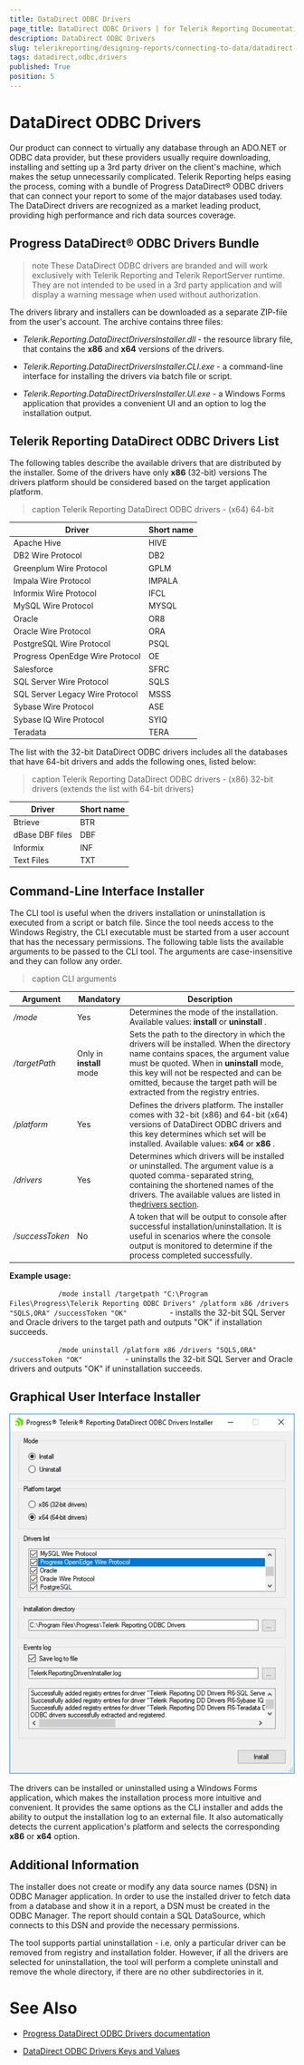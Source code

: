 ```yaml
---
title: DataDirect ODBC Drivers
page_title: DataDirect ODBC Drivers | for Telerik Reporting Documentation
description: DataDirect ODBC Drivers
slug: telerikreporting/designing-reports/connecting-to-data/datadirect-odbc-drivers
tags: datadirect,odbc,drivers
published: True
position: 5
---
```


# DataDirect ODBC Drivers



Our product can connect to virtually any database through an ADO.NET or ODBC data provider, but these providers usually require downloading, installing and setting up a 3rd party driver         on the client's machine, which makes the setup unnecessarily complicated. Telerik Reporting helps easing the process, coming with a bundle of Progress DataDirect® ODBC drivers that can         connect your report to some of the major databases used today. The DataDirect drivers are recognized as a market leading product, providing high performance and rich data sources coverage.       

## Progress DataDirect® ODBC Drivers Bundle

>note These DataDirect ODBC drivers are branded and will work exclusively with Telerik Reporting and Telerik ReportServer runtime. They are not intended to be used in a             3rd party application and will display a warning message when used without authorization.           


The drivers library and installers can be downloaded as a separate ZIP-file from the user's account. The archive contains three files:

* *Telerik.Reporting.DataDirectDriversInstaller.dll* - the resource library file, that contains the __x86__ and               __x64__ versions of the drivers.             

* *Telerik.Reporting.DataDirectDriversInstaller.CLI.exe* - a command-line interface for installing the drivers via batch file or script.             

* *Telerik.Reporting.DataDirectDriversInstaller.UI.exe* - a Windows Forms application that provides a convenient UI and an option to log the installation output.             

## Telerik Reporting DataDirect ODBC Drivers List

The following tables describe the available drivers that are distributed by the installer. Some of the drivers have only __x86__ (32-bit) versions           The drivers platform should be considered based on the target application platform.         


>caption Telerik Reporting DataDirect ODBC drivers - (x64) 64-bit

| Driver | Short name |
| ------ | ------ |
|Apache Hive|HIVE|
|DB2 Wire Protocol|DB2|
|Greenplum Wire Protocol|GPLM|
|Impala Wire Protocol|IMPALA|
|Informix Wire Protocol|IFCL|
|MySQL Wire Protocol|MYSQL|
|Oracle|OR8|
|Oracle Wire Protocol|ORA|
|PostgreSQL Wire Protocol|PSQL|
|Progress OpenEdge Wire Protocol|OE|
|Salesforce|SFRC|
|SQL Server Wire Protocol|SQLS|
|SQL Server Legacy Wire Protocol|MSSS|
|Sybase Wire Protocol|ASE|
|Sybase IQ Wire Protocol|SYIQ|
|Teradata|TERA|




The list with the 32-bit DataDirect ODBC drivers includes all the databases that have 64-bit drivers and adds the following ones, listed below:         


>caption Telerik Reporting DataDirect ODBC drivers - (x86) 32-bit drivers (extends the list with 64-bit drivers)

| Driver | Short name |
| ------ | ------ |
|Btrieve|BTR|
|dBase DBF files|DBF|
|Informix|INF|
|Text Files|TXT|




## Command-Line Interface Installer

The CLI tool is useful when the drivers installation or uninstallation is executed from a script or batch file. Since the tool needs access to the Windows Registry,           the CLI executable must be started from a user account that has the necessary permissions. The following table lists the available arguments to be passed to the CLI tool.           The arguments are case-insensitive and they can follow any order.         


>caption CLI arguments

| Argument | Mandatory | Description |
| ------ | ------ | ------ |
| */mode* |Yes|Determines the mode of the installation. Available values: __install__ or __uninstall__ .|
| */targetPath* |Only in __install__ mode|Sets the path to the directory in which the drivers will be installed. When the directory name contains spaces, the argument value must be quoted.                 When in __uninstall__ mode, this key will not be respected and can be omitted, because the target path will be extracted from the registry entries.|
| */platform* |Yes|Defines the drivers platform. The installer comes with 32-bit (x86) and 64-bit (x64) versions of DataDirect ODBC drivers and this key determines which set will be installed. Available values: __x64__ or __x86__ .|
| */drivers* |Yes|Determines which drivers will be installed or uninstalled. The argument value is a quoted comma-separated string, containing the shortened names of the drivers.                 The available values are listed in the[drivers section](0312e83c-2e17-4261-803b-befcefe88c5b#telerik-reporting-datadirect-odbc-drivers-list).|
| */successToken* |No|A token that will be output to console after successful installation/uninstallation. It is useful in scenarios where the console output is monitored to determine if the process completed successfully.|




__Example usage:__

`             /mode install /targetpath "C:\Program Files\Progress\Telerik Reporting ODBC Drivers" /platform x86 /drivers "SQLS,ORA" /successToken "OK"           ` - installs the 32-bit  SQL Server and Oracle drivers to the target path and outputs "OK" if installation succeeds.         

`             /mode uninstall /platform x86 /drivers "SQLS,ORA" /successToken "OK"           ` - uninstalls the 32-bit  SQL Server and Oracle drivers and outputs "OK" if uninstallation succeeds.         

## Graphical User Interface Installer  
  ![datadirect-drivers-installer-gui](images/DataSources/datadirect-drivers-installer-gui.png)

The drivers can be installed or uninstalled using a Windows Forms application, which makes the installation process more intuitive and convenient.           It provides the same options as the CLI installer and adds the ability to output the installation log to an external file.           It also automatically detects the current application's platform and selects the corresponding __x86__ or __x64__ option.         

## Additional Information

The installer does not create or modify any data source names (DSN) in ODBC Manager application. In order to use the installed driver to fetch data from a database and           show it in a report, a DSN must be created in the ODBC Manager. The report should contain a SQL DataSource, which connects to this DSN and provide the necessary permissions.         

The tool supports partial uninstallation - i.e. only a particular driver can be removed from registry and installation folder.            However, if all the drivers are selected for uninstallation, the tool will perform a complete uninstall and remove the whole directory, if there are no other            subdirectories in it.         

# See Also


 * [Progress DataDirect ODBC Drivers documentation](http://media.datadirect.com/download/docs/odbc/allodbc/)

 * [DataDirect ODBC Drivers Keys and Values](http://media.datadirect.com/download/docs/odbc/distgde/help.html#page/distguide%2Fkeys-and-values.html%23)
